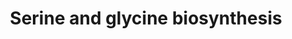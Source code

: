 ---
annotations:
- type: Pathway Ontology
  value: serine metabolic pathway
- type: Pathway Ontology
  value: glycine metabolic pathway
authors:
- J.Heckman
- MaintBot
- Ddigles
- Egonw
- Eweitz
description: ''
last-edited: 2021-05-20
organisms:
- Saccharomyces cerevisiae
redirect_from:
- /index.php/Pathway:WP218
- /instance/WP218
schema-jsonld:
- '@context': https://schema.org/
  '@id': https://wikipathways.github.io/pathways/WP218.html
  '@type': Dataset
  creator:
    '@type': Organization
    name: WikiPathways
  description: ''
  keywords:
  - 5,10-methylene-THF
  - SER2
  - SHM1
  - L-serine
  - L-glycine
  - L-glutamate
  - SER1
  - SHM2
  - NADH
  - phosphate
  license: CC0
  name: Serine and glycine biosynthesis
seo: CreativeWork
title: Serine and glycine biosynthesis
wpid: WP218
---